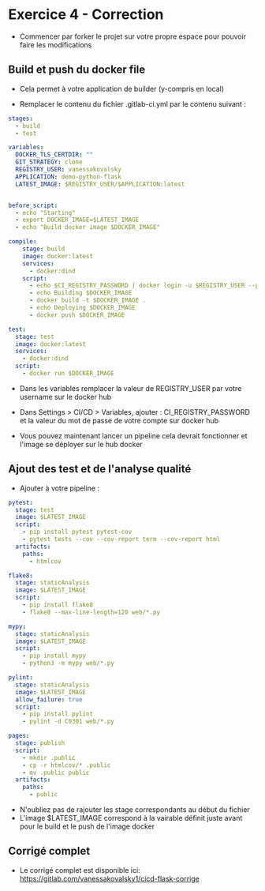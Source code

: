 # Exercice 4 - Correction

* Commencer par forker le projet sur votre propre espace pour pouvoir faire les modifications

## Build et push du docker file


* Cela permet à votre application de builder (y-compris en local)

* Remplacer le contenu du fichier .gitlab-ci.yml par le contenu suivant : 
```yaml
stages:
  - build
  - test

variables:
  DOCKER_TLS_CERTDIR: ""
  GIT_STRATEGY: clone
  REGISTRY_USER: vanessakovalsky
  APPLICATION: demo-python-flask
  LATEST_IMAGE: $REGISTRY_USER/$APPLICATION:latest


before_script:
  - echo "Starting"
  - export DOCKER_IMAGE=$LATEST_IMAGE
  - echo "Build docker image $DOCKER_IMAGE"

compile:
    stage: build
    image: docker:latest
    services: 
      - docker:dind
    script:
      - echo $CI_REGISTRY_PASSWORD | docker login -u $REGISTRY_USER --password-stdin
      - echo Building $DOCKER_IMAGE
      - docker build -t $DOCKER_IMAGE .
      - echo Deploying $DOCKER_IMAGE
      - docker push $DOCKER_IMAGE

test: 
  stage: test
  image: docker:latest
  services: 
    - docker:dind
  script:
    - docker run $DOCKER_IMAGE
```
* Dans les variables remplacer la valeur de REGISTRY_USER par votre username sur le docker hub
* Dans Settings > CI/CD > Variables, ajouter : 
CI_REGISTRY_PASSWORD
et la valeur du mot de passe de votre compte sur docker hub

* Vous pouvez maintenant lancer un pipeline cela devrait fonctionner et l'image se déployer sur le hub docker

## Ajout des test et de l'analyse qualité

* Ajouter à votre pipeline :
```yaml
pytest:
  stage: test
  image: $LATEST_IMAGE
  script:
    - pip install pytest pytest-cov
    - pytest tests --cov --cov-report term --cov-report html
  artifacts:
    paths:
      - htmlcov

flake8:
  stage: staticAnalysis
  image: $LATEST_IMAGE
  script:
    - pip install flake8
    - flake8 --max-line-length=120 web/*.py

mypy:
  stage: staticAnalysis
  image: $LATEST_IMAGE
  script:
    - pip install mypy
    - python3 -m mypy web/*.py

pylint:
  stage: staticAnalysis
  image: $LATEST_IMAGE
  allow_failure: true
  script:
    - pip install pylint
    - pylint -d C0301 web/*.py

pages:
  stage: publish
  script:
    - mkdir .public
    - cp -r htmlcov/* .public
    - mv .public public
  artifacts:
    paths:
      - public
```
* N'oubliez pas de rajouter les stage correspondants au début du fichier
* L'image $LATEST_IMAGE correspond à la vairable définit juste avant pour le build et le push de l'image docker

## Corrigé complet

* Le corrigé complet est disponible ici: https://gitlab.com/vanessakovalsky1/cicd-flask-corrige

